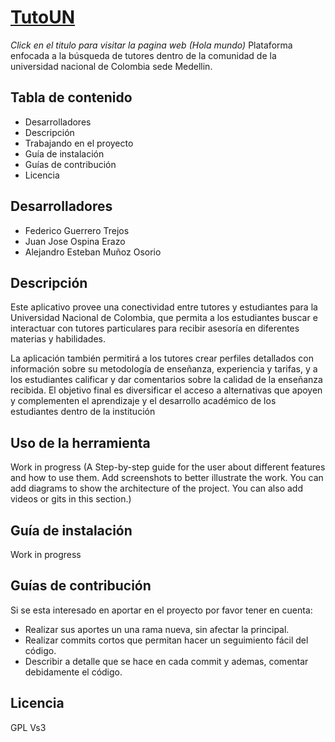 # [TutoUN](http://fguerrerot.pythonanywhere.com/)
*Click en el titulo para visitar la pagina web (Hola mundo)*
Plataforma enfocada a la búsqueda de tutores dentro de la comunidad de la universidad nacional de Colombia
sede Medellin.

## Tabla de contenido
- Desarrolladores
- Descripción
- Trabajando en el proyecto
- Guía de instalación
- Guías de contribución
- Licencia

## Desarrolladores
- Federico Guerrero Trejos
- Juan Jose Ospina Erazo
- Alejandro Esteban Muñoz Osorio

## Descripción
 Este aplicativo provee una conectividad entre tutores y estudiantes para la Universidad Nacional de Colombia, que permita a los estudiantes 
 buscar e interactuar con tutores particulares para recibir asesoría en diferentes materias y habilidades. 
 
 La aplicación también permitirá a los tutores crear perfiles detallados con información sobre su metodología de enseñanza, experiencia y 
 tarifas, y a los estudiantes calificar y dar comentarios sobre la calidad de la enseñanza recibida. 
 El objetivo final es diversificar el acceso a alternativas que apoyen y complementen el aprendizaje y el desarrollo académico de los 
 estudiantes dentro de la institución

## Uso de la herramienta
Work in progress
(A Step-by-step guide for the user about different features and how to use them. Add screenshots to better illustrate the work. You can add diagrams to show the architecture of the project. You can also add videos or gits in this section.)

## Guía de instalación
Work in progress

## Guías de contribución
Si se esta interesado en aportar en el proyecto por favor tener en cuenta:

- Realizar sus aportes un una rama nueva, sin afectar la principal. 
- Realizar commits cortos que permitan hacer un seguimiento fácil del código.
- Describir a detalle que se hace en cada commit y ademas, comentar debidamente el código.

## Licencia
GPL Vs3